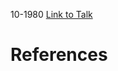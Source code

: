 

10-1980
[Link to Talk](https://www.churchofjesuschrist.org/study/general-conference/1980/10/welfare-session?lang=eng)



# References
